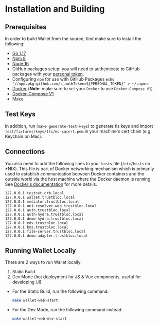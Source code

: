# Installation and Building

## Prerequisites

In order to build Wallet from the source, first make sure to install the following:

- [Go 1.17](https://go.dev/doc/install)
- [Npm 8](https://docs.npmjs.com/cli/v8/configuring-npm/install)
- [Node 16](https://nodejs.org/)
- GitHub packages setup: you will need to authenticate to GitHub packages with your [personal token](https://help.github.com/en/github/authenticating-to-github/creating-a-personal-access-token-for-the-command-line#creating-a-token).
- Configuring `npm` for use with GitHub Packages `echo "//npm.pkg.github.com/:_authToken=${PERSONAL_TOKEN}" > ~/.npmrc`
- [Docker](https://docs.docker.com/get-docker/) (**Note**: make sure to set your `Docker` to use `Docker-Compose V1`)
- [Docker-Compose V1](https://docs.docker.com/compose/install/)
- Make

## Test Keys

In addition, run (`make generate-test-keys`) to generate tls keys and import `test/fixtures/keys/tls/ec-cacert.pem` in your machine's cert chain (e.g. Keychain on Mac).

## Connections

You also need to add the following lines to your `hosts` file (`/etc/hosts` on \*NIX). This file is part of Docker networking mechanism which is primarily used to establish communication between Docker containers and the outside world via the host machine where the Docker daemon is running. See [Docker's documentation](https://docs.docker.com/config/containers/container-networking/) for more details.

```
127.0.0.1 testnet.orb.local
127.0.0.1 wallet.trustbloc.local
127.0.0.1 mediator.trustbloc.local
127.0.0.1 uni-resolver-web.trustbloc.local
127.0.0.1 auth.trustbloc.local
127.0.0.1 auth-hydra.trustbloc.local
127.0.0.1 demo-hydra.trustbloc.local
127.0.0.1 edv.trustbloc.local
127.0.0.1 kms.trustbloc.local
127.0.0.1 file-server.trustbloc.local
127.0.0.1 demo-adapter.trustbloc.local
```

## Running Wallet Locally

There are 2 ways to run Wallet locally:

1. Static Build
2. Dev Mode (hot deployment for JS & Vue components, useful for developing UI)

- For the Static Build, run the following command:

  ```bash
  make wallet-web-start
  ```

- For the Dev Mode, run the following command instead:
  ```bash
  make wallet-web-dev-start
  ```
